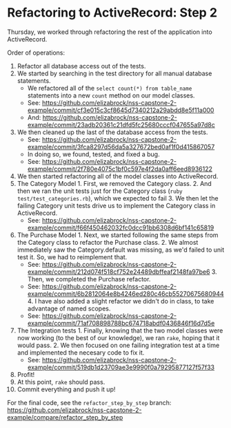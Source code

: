 # Refactoring to ActiveRecord: Step 2

Thursday, we worked through refactoring the rest of the application into ActiveRecord.

Order of operations:

1. Refactor all database access out of the tests.
  1. We started by searching in the test directory for all manual database statements.
      * We refactored all of the `select count(*) from table_name` statements into a new `count` method on our model classes.
      * See: https://github.com/elizabrock/nss-capstone-2-example/commit/cf3e015c3cf8645d7340212a29abdd8e5f11a000
      * And: https://github.com/elizabrock/nss-capstone-2-example/commit/23adb20361c21dfd5fc25680cccf047655a97d8c
  2. We then cleaned up the last of the database access from the tests.
      * See: https://github.com/elizabrock/nss-capstone-2-example/commit/3fca8297d56da5a327672bed0af1f0d415867057
      * In doing so, we found, tested, and fixed a bug.
      * See: https://github.com/elizabrock/nss-capstone-2-example/commit/2f780e4075c1bf0c597e4f2da0aff6eed8936122
2. We then started refactoring all of the model classes into ActiveRecord.
  1. The Category Model
    1. First, we removed the Category class.
    2. And then we ran the unit tests just for the Category class (`ruby test/test_categories.rb`), which we expected to fail
    3. We then let the failing Category unit tests drive us to implement the Category class in ActiveRecord.
        * See: https://github.com/elizabrock/nss-capstone-2-example/commit/f66f450462032fc0dcc91bb6308d6bf141c65819
  2. The Purchase Model
    1. Next, we started following the same steps from the Category class to refactor the Purchase class.
    2. We almost immediately saw the Category.default was missing, as we'd failed to unit test it.  So, we had to reimplement that.
        * See: https://github.com/elizabrock/nss-capstone-2-example/commit/212d074f518cf752e24489dbffeaf2148fa97be6
    3. Then, we completed the Purchase refactor.
        * See: https://github.com/elizabrock/nss-capstone-2-example/commit/6b2812064e8b4246ed280c46cb55270675680944
    4. I have also added a slight refactor we didn't do in class, to take advantage of named scopes.
        * See: https://github.com/elizabrock/nss-capstone-2-example/commit/71af708898788bc674718abdf0436846f16d7d5e
  3. The Integration tests
    1. Finally, knowing that the two model classes were now working (to the best of our knowledge), we ran `rake`, hoping that it would pass.
    2. We then focused on one failing integration test at a time and implemented the necesary code to fix it.
        * See: https://github.com/elizabrock/nss-capstone-2-example/commit/519db1d23709ae3e9990f0a79295877127f57f33
3. Profit!
  1. At this point, `rake` should pass.
  2. Commit everything and push it up!

For the final code, see the `refactor_step_by_step` branch: https://github.com/elizabrock/nss-capstone-2-example/compare/refactor_step_by_step

